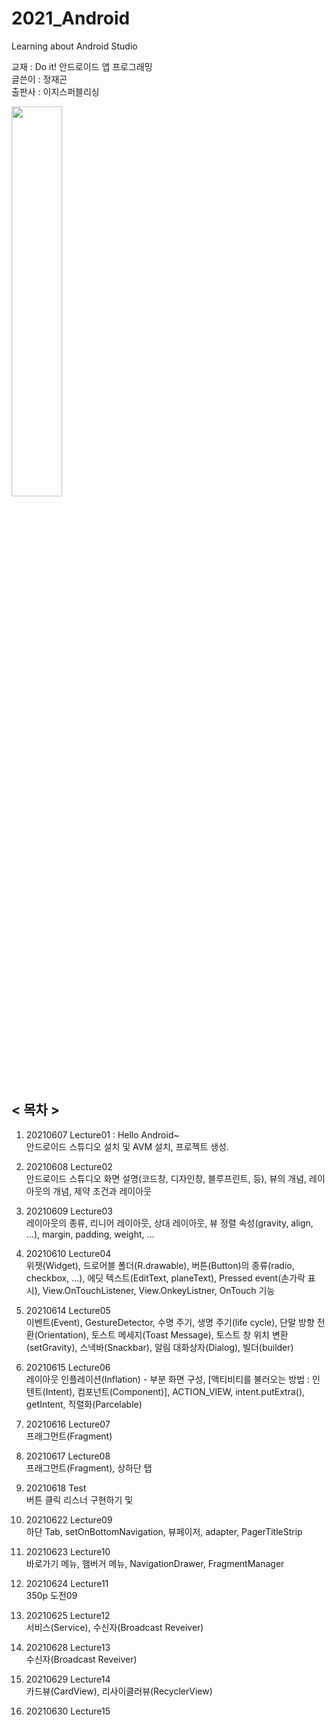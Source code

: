 # 2021_Android
Learning about Android Studio

교재 : Do it! 안드로이드 앱 프로그래밍   
글쓴이 : 정재곤   
출판사 : 이지스퍼블리싱   

<img src="https://user-images.githubusercontent.com/84966961/121149625-c9615b00-c87d-11eb-929f-77af2ae3edc0.jpg" width="40%">

## < 목차 >
1. 20210607 Lecture01 : Hello Android~   
  안드로이드 스튜디오 설치 및 AVM 설치, 프로젝트 생성.   

2. 20210608 Lecture02     
  안드로이드 스튜디오 화면 설명(코드창, 디자인창, 블루프린트, 등), 뷰의 개념, 레이아웃의 개념, 제약 조건과 레이아웃    
3. 20210609 Lecture03    
  레이아웃의 종류, 리니어 레이아웃, 상대 레이아웃, 뷰 정렬 속성(gravity, align, ...), margin, padding, weight, ...    
4. 20210610 Lecture04   
  위젯(Widget), 드로어블 폴더(R.drawable), 버튼(Button)의 종류(radio, checkbox, ...), 에딧 텍스트(EditText, planeText), Pressed event(손가락 표시), View.OnTouchListener, View.OnkeyListner, OnTouch 기능
5. 20210614 Lecture05   
   이벤트(Event), GestureDetector, 수명 주기, 생명 주기(life cycle), 단말 방향 전환(Orientation), 토스트 메세지(Toast Message), 토스트 창 위치 변환(setGravity), 스낵바(Snackbar), 알림 대화상자(Dialog), 빌더(builder)
6. 20210615 Lecture06  
   레이아웃 인플레이션(Inflation) - 부분 화면 구성, [액티비티를 불러오는 방법 : 인텐트(Intent), 컴포넌트(Component)], ACTION_VIEW, intent.putExtra(), getIntent, 직렬화(Parcelable)
7. 20210616 Lecture07    
   프래그먼트(Fragment)   
8. 20210617 Lecture08    
   프래그먼트(Fragment), 상하단 탭    
9. 20210618 Test  
   버튼 클릭 리스너 구현하기 및 
10. 20210622 Lecture09   
  하단 Tab, setOnBottomNavigation, 뷰페이저, adapter, PagerTitleStrip   
11. 20210623 Lecture10  
  바로가기 메뉴, 햄버거 메뉴, NavigationDrawer, FragmentManager
12. 20210624 Lecture11  
  350p 도전09
13. 20210625 Lecture12  
  서비스(Service), 수신자(Broadcast Reveiver)
14. 20210628 Lecture13  
  수신자(Broadcast Reveiver)
15. 20210629 Lecture14  
  카드뷰(CardView), 리사이클러뷰(RecyclerView)
16. 20210630 Lecture15
